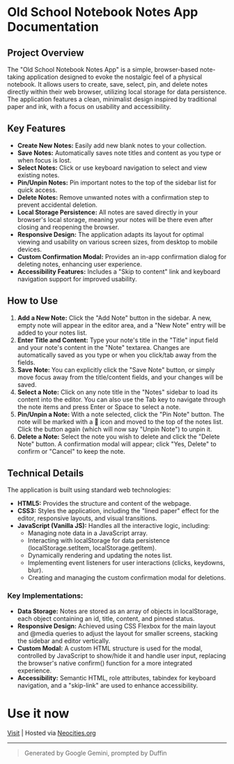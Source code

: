 # **Old School Notebook Notes App Documentation**

## **Project Overview**

The "Old School Notebook Notes App" is a simple, browser-based note-taking application designed to evoke the nostalgic feel of a physical notebook. It allows users to create, save, select, pin, and delete notes directly within their web browser, utilizing local storage for data persistence. The application features a clean, minimalist design inspired by traditional paper and ink, with a focus on usability and accessibility.

## **Key Features**

* **Create New Notes:** Easily add new blank notes to your collection.  
* **Save Notes:** Automatically saves note titles and content as you type or when focus is lost.  
* **Select Notes:** Click or use keyboard navigation to select and view existing notes.  
* **Pin/Unpin Notes:** Pin important notes to the top of the sidebar list for quick access.  
* **Delete Notes:** Remove unwanted notes with a confirmation step to prevent accidental deletion.  
* **Local Storage Persistence:** All notes are saved directly in your browser's local storage, meaning your notes will be there even after closing and reopening the browser.  
* **Responsive Design:** The application adapts its layout for optimal viewing and usability on various screen sizes, from desktop to mobile devices.  
* **Custom Confirmation Modal:** Provides an in-app confirmation dialog for deleting notes, enhancing user experience.  
* **Accessibility Features:** Includes a "Skip to content" link and keyboard navigation support for improved usability.

## **How to Use**

1. **Add a New Note:** Click the "Add Note" button in the sidebar. A new, empty note will appear in the editor area, and a "New Note" entry will be added to your notes list.  
2. **Enter Title and Content:** Type your note's title in the "Title" input field and your note's content in the "Note" textarea. Changes are automatically saved as you type or when you click/tab away from the fields.  
3. **Save Note:** You can explicitly click the "Save Note" button, or simply move focus away from the title/content fields, and your changes will be saved.  
4. **Select a Note:** Click on any note title in the "Notes" sidebar to load its content into the editor. You can also use the Tab key to navigate through the note items and press Enter or Space to select a note.  
5. **Pin/Unpin a Note:** With a note selected, click the "Pin Note" button. The note will be marked with a 📌 icon and moved to the top of the notes list. Click the button again (which will now say "Unpin Note") to unpin it.  
6. **Delete a Note:** Select the note you wish to delete and click the "Delete Note" button. A confirmation modal will appear; click "Yes, Delete" to confirm or "Cancel" to keep the note.

## **Technical Details**

The application is built using standard web technologies:

* **HTML5:** Provides the structure and content of the webpage.  
* **CSS3:** Styles the application, including the "lined paper" effect for the editor, responsive layouts, and visual transitions.  
* **JavaScript (Vanilla JS):** Handles all the interactive logic, including:  
  * Managing note data in a JavaScript array.  
  * Interacting with localStorage for data persistence (localStorage.setItem, localStorage.getItem).  
  * Dynamically rendering and updating the notes list.  
  * Implementing event listeners for user interactions (clicks, keydowns, blur).  
  * Creating and managing the custom confirmation modal for deletions.

### **Key Implementations:**

* **Data Storage:** Notes are stored as an array of objects in localStorage, each object containing an id, title, content, and pinned status.  
* **Responsive Design:** Achieved using CSS Flexbox for the main layout and @media queries to adjust the layout for smaller screens, stacking the sidebar and editor vertically.  
* **Custom Modal:** A custom HTML structure is used for the modal, controlled by JavaScript to show/hide it and handle user input, replacing the browser's native confirm() function for a more integrated experience.  
* **Accessibility:** Semantic HTML, role attributes, tabindex for keyboard navigation, and a "skip-link" are used to enhance accessibility.

# Use it now

[Visit](https://duffin.neocities.org/notesapp/notes) | Hosted via [Neocities.org](https://neocities.org/site/duffin)

---

> Generated by Google Gemini, prompted by Duffin